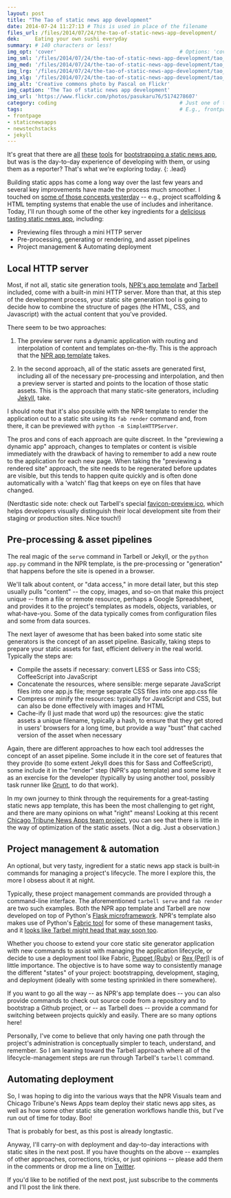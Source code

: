 ```yaml
---
layout: post
title: "The Tao of static news app development"
date: 2014-07-24 11:27:13 # This is used in place of the filename
files_url: /files/2014/07/24/the-tao-of-static-news-app-development/
dek:     Eating your own sushi everyday
summary: # 140 characters or less!
img_opt: 'cover'                                        # Options: 'cover' or 'inlne' or 'none'
img_sml: '/files/2014/07/24/the-tao-of-static-news-app-development/tao_sml.jpg'                          # Default on cover or inline
img_med: '/files/2014/07/24/the-tao-of-static-news-app-development/tao_med.jpg'                          # 640x512px cover, inline
img_lrg: '/files/2014/07/24/the-tao-of-static-news-app-development/tao_lrg.jpg'                          # 800x640px cover, inline
img_xlg: '/files/2014/07/24/the-tao-of-static-news-app-development/tao_xlg.jpg'                         # 1200x960px cover only
img_alt: 'Creative commons photo by Pascal on Flickr'                                             # Alt for inline
img_caption: 'The Tao of static news app development'                                         # Caption for either
img_url: 'https://www.flickr.com/photos/pasukaru76/5174278607'                                             # URL to original image
category: coding                                        # Just one of the 4xCs
tags:                                                   # E.g., frontpage
- frontpage
- staticnewsapps
- newstechstacks
- jekyll
---
```

It's great that there are [all][nprtemplate] [these][tarbell] [tools][jekyllrb] for [bootstrapping a static news app](http://phillipadsmith.com/2014/07/bootstrapping-the-static-news-app.html), but was is the day-to-day experience of developing with them, or using them as a reporter? That's what we're exploring today.
{: .lead}

Building static apps has come a long way over the last few years and several key improvements have made the process much smoother. I touched on [some of those concepts yesterday](http://phillipadsmith.com/2014/07/bootstrapping-the-static-news-app.html) -- e.g., project scaffolding & HTML tempting systems that enable the use of includes and inheritance. Today, I'll run though some of the other key ingredients for a [delicious tasting static news app](http://phillipadsmith.com/2014/07/recipes-for-delicious-tasting-static-news-apps.html), including:

* Previewing files through a mini HTTP server
* Pre-processing, generating or rendering, and asset pipelines
* Project management & Automating deployment

## Local HTTP server
Most, if not all, static site generation tools, [NPR's app template][nprtemplate] and [Tarbell][tarbell] included, come with a built-in mini HTTP server. More than that, at this step of the development process, your static site generation tool is going to decide how to combine the structure of pages (the HTML, CSS, and Javascript) with the actual content that you've provided.

There seem to be two approaches:

1. The preview server runs a dynamic application with routing and interpolation of content and templates on-the-fly. This is the approach that the [NPR app template][nprtemplate] takes. 

1. In the second approach, all of the static assets are generated first, including all of the necessary pre-processing and interpolation, and then a preview server is started and points to the location of those static assets. This is the approach that many static-site generators, including [Jekyll][jekyllrb], take.

I should note that it's also possible with the NPR template to render the application out to a static site using its `fab render` command and, from there, it can be previewed with  `python -m SimpleHTTPServer`. 

The pros and cons of each approach are quite discreet. In the "previewing a dynamic app" approach, changes to templates or content is visible immediately with the drawback of having to remember to add a new route to the application for each new page. When taking the "previewing a rendered site" approach, the site needs to be regenerated before updates are visible, but this tends to happen quite quickly and is often done automatically with a 'watch' flag that keeps on eye on files that have changed.

(Nerdtastic side note: check out Tarbell's special [favicon-preview.ico](https://github.com/newsapps/flask-tarbell/blob/0.9-beta6/tarbell/docs/build.rst#anatomy-of-a-project-directory), which helps developers visually distinguish their local development site from their staging or production sites. Nice touch!) 

## Pre-processing & asset pipelines
The real magic of the `serve` command in Tarbell or Jekyll, or the `python app.py` command in the NPR template, is the pre-processing or "generation" that happens before the site is opened in a browser. 

We'll talk about content, or "data access," in more detail later, but this step usually pulls "content" -- the copy, images, and so-on that make this project unique -- from a file or remote resource, perhaps a Google Spreadsheet, and provides it to the project's templates as models, objects, variables, or what-have-you. Some of the data typically comes from configuration files and some from data sources.

The next layer of awesome that has been baked into some static site generators is the concept of an asset pipeline.  Basically, taking steps to prepare your static assets for fast, efficient delivery in the real world. Typically the steps are:

* Compile the assets if necessary: convert LESS or Sass into CSS; CoffeeScript into JavaScript
* Concatenate the resources, where sensible: merge separate JavaScript files into one app.js file; merge separate CSS files into one app.css file
* Compress or minify the resources: typically for JavaScript and CSS, but can also be done effectively with images and HTML
* Cache-ify (I just made that word up) the resources: give the static assets a unique filename, typically a hash, to ensure that they get stored in users' browsers for a long time, but provide a way "bust" that cached version of the asset when necessary

Again, there are different approaches to how each tool addresses the concept of an asset pipeline. Some include it in the core set of features that they provide (to some extent Jekyll does this for Sass and CoffeeScript), some include it in the "render" step (NPR's app template) and some leave it as an exercise for the developer (typically by using another tool, possibly task runner like [Grunt](http://gruntjs.com), to do that work). 

In my own journey to think through the requirements for a great-tasting static news app template, this has been the most challenging to get right, and there are many opinions on what "right" means! Looking at this recent [Chicago Tribune News Apps team project](http://apps.chicagotribune.com/sports/highschools/), you can see that there is little in the way of optimization of the static assets. (Not a dig. Just a observation.)

## Project management & automation
An optional, but very tasty, ingredient for a static news app stack is built-in commands for managing a project's lifecycle. The more I explore this, the more I obsess about it at night. 

Typically, these project management commands are provided through a command-line interface. The aforementioned `tarbell serve` and `fab render` are two such examples. Both the NPR app template and Tarbell are now developed on top of Python's [Flask microframework](http://flask.pocoo.org/). NPR's template also makes use of Python's [Fabric tool](http://www.fabfile.org/) for some of these management tasks, and it [looks like Tarbel might head that way soon too](https://github.com/newsapps/flask-tarbell/issues/98).

Whether you choose to extend your core static site generator application with new commands to assist with managing the application lifecycle, or decide to use a deployment tool like Fabric, [Puppet (Ruby)](http://puppetlabs.com/) or [Rex (Perl)](http://www.rexify.org/) is of little importance. The objective is to have some way to consistently manage the different "states" of your project: bootstrapping, development, staging, and deployment (ideally with some testing sprinkled in there somewhere). 

If you want to go all the way -- as NPR's app template does -- you can also provide commands to check out source code from a repository and to bootstrap a Github project, or -- as Tarbell does -- provide a command for switching between projects quickly and easily. There are so many options here! 

Personally, I've come to believe that only having one path through the project's administration is conceptually simpler to teach, understand, and remember. So I am leaning toward the Tarbell approach where all of the lifecycle-management steps are run through Tarbell's `tarbell` command.

## Automating deployment
So, I was hoping to dig into the various ways that the NPR Visuals team and Chicago Tribune's News Apps team deploy their static news app sites, as well as how some other static site generation workflows handle this, but I've run out of time for today. Boo! 

That is probably for best, as this post is already longtastic.

Anyway, I'll carry-on with deployment and day-to-day interactions with static sites in the next post. If you have thoughts on the above -- examples of other approaches, corrections, tricks, or just opinions -- please add them in the comments or drop me a line on [Twitter][twitter].

If you'd like to be notified of the next post, just subscribe to the comments and I'll post the link there.

[nprtemplate]: https://github.com/nprapps/app-template/
[nprtemplatedocs]: https://github.com/nprapps/app-template/blob/94181834dbf8bf3f4a4d955d899de787740d353d/PROJECT_README.md#whats-in-here

[tarbell]:  https://github.com/newsapps/flask-tarbell/
[tarbelldocs]: https://github.com/newsapps/flask-tarbell/blob/0.9-beta6/tarbell/docs/build.rst#anatomy-of-a-project-directory
[jekyllrb]: http://jekyllrb.com/

[nprvisuals]: http://blog.apps.npr.org/
[chinewsapps]:  http://blog.apps.chicagotribune.com/

[id]: http://example.com/  "Optional Title Here"
[twitter]: http://twitter.com/phillipadsmith "Phillip Smith on Twitter"
[srccon]: http://srccon.org/ "SRCCON is a conference for developers, interactive designers, and other people who love to code in and near newsrooms."
[staticsitegenerators]: http://staticsitegenerators.net/ "A comprehensive list of static site generation tools"
